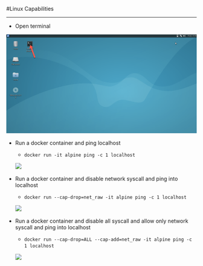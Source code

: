 #Linux Capabilities 

---

* Open terminal

![](img/open_terminal.png)

* Run a docker container and ping localhost
    * `docker run -it alpine ping -c 1 localhost`
    
    ![](img/docker-pull.png)
    
  
* Run a docker container and disable network syscall and ping into localhost
    * `docker run --cap-drop=net_raw -it alpine ping -c 1 localhost`
    
    ![](img/docker-pull.png)
    
* Run a docker container and disable all syscall and allow only  network syscall and ping into localhost
    * `docker run --cap-drop=ALL --cap-add=net_raw -it alpine ping -c 1 localhost`
    
    ![](img/part-1/docker-pull.png)
